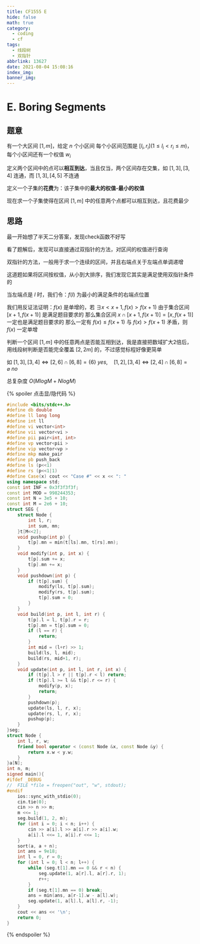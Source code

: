 ```yaml
---
title: CF1555 E
hide: false
math: true
category:
  - coding
  - cf
tags:
  - 线段树
  - 双指针
abbrlink: 13627
date: 2021-08-04 15:08:16
index_img:
banner_img:
---
```


# E. Boring Segments

## 题意

有一个大区间 $[1,m]$，给定 $n$ 个小区间
每个小区间范围是 $[l_i, r_i] (1\leqslant l_i<r_i\leqslant m)$，每个小区间还有一个权值 $w_i$

定义两个区间中的点可以**相互到达**，当且仅当，两个区间存在交集，如 $[1,3],[3,4]$ 连通，而 $[1,3],[4,5]$ 不连通

定义一个子集的**花费**为：该子集中的**最大的权值-最小的权值**

现在求一个子集使得在区间 $[1,m]$ 中的任意两个点都可以相互到达，且花费最少

## 思路

最一开始想了半天二分答案，发现check函数不好写

看了题解后，发现可以直接通过双指针的方法，对区间的权值进行查询

双指针的方法，一般用于求一个连续的区间，并且右端点关于左端点单调递增

这道题如果将区间按权值，从小到大排序，我们发现它其实是满足使用双指针条件的

当左端点是 $l$ 时，我们令：$f(l)$ 为最小的满足条件的右端点位置

我们用反证法证明：$f(x)$ 是单增的，若 $\exists x < x+1, f(x) > f(x+1)$
由于集合区间 $[x+1,f(x+1)]$ 是满足题目要求的
那么集合区间 $x \cap [x+1, f(x+1)]=[x, f(x+1)]$ 一定也是满足题目要求的
那么一定有 $f(x) \leqslant f(x+1)$ 与 $f(x) > f(x+1)$ 矛盾，则 $f(x)$ 一定单增

判断一个区间 $[1,m]$ 中的任意两点是否能互相到达，我是直接把数域扩大2倍后，用线段树判断是否能完全覆盖 $[2,2m]$ 的，不过感觉标程好像更简单

如 $[1,3],[3,4]\iff [2,6]\cap[6,8]=\{6\}\ yes,\quad [1,2],[3,4]\iff [2,4]\cap[6,8]=\varnothing\ no$

总复杂度 $O(MlogM+NlogM)$

{% spoiler 点击显/隐代码 %}
```cpp
#include <bits/stdc++.h>
#define db double
#define ll long long
#define int ll
#define vi vector<int>
#define vii vector<vi >
#define pii pair<int, int>
#define vp vector<pii >
#define vip vector<vp >
#define mkp make_pair
#define pb push_back
#define ls (p<<1)
#define rs (p<<1|1)
#define Case(x) cout << "Case #" << x << ": "
using namespace std;
const int INF = 0x3f3f3f3f;
const int MOD = 998244353;
const int N = 3e5 + 10;
const int M = 2e6 + 10;
struct SEG {
	struct Node {
		int l, r;
		int sum, mn;
	}t[M<<2];
	void pushup(int p) {
		t[p].mn = min(t[ls].mn, t[rs].mn);
	}
	void modify(int p, int x) {
		t[p].sum += x;
		t[p].mn += x;
	}
	void pushdown(int p) {
		if (t[p].sum) {
			modify(ls, t[p].sum);
			modify(rs, t[p].sum);
			t[p].sum = 0;
		}
	}
	void build(int p, int l, int r) {
		t[p].l = l, t[p].r = r;
		t[p].mn = t[p].sum = 0;
		if (l == r) {
			return;
		}
		int mid = (l+r) >> 1;
		build(ls, l, mid);
		build(rs, mid+1, r);
	}
	void update(int p, int l, int r, int x) {
		if (t[p].l > r || t[p].r < l) return;
		if (t[p].l >= l && t[p].r <= r) {
			modify(p, x);
			return;
		}
		pushdown(p);
		update(ls, l, r, x);
		update(rs, l, r, x);
		pushup(p);
	}
}seg;
struct Node {
	int l, r, w;
	friend bool operator < (const Node &x, const Node &y) {
		return x.w < y.w;
	}
}a[N];
int n, m;
signed main(){
#ifdef _DEBUG
//	FILE *file = freopen("out", "w", stdout);
#endif
	ios::sync_with_stdio(0);
	cin.tie(0);
	cin >> n >> m;
	m <<= 1;
	seg.build(1, 2, m);
	for (int i = 0; i < n; i++) {
		cin >> a[i].l >> a[i].r >> a[i].w;
		a[i].l <<= 1, a[i].r <<= 1;
	}
	sort(a, a + n);
	int ans = 9e18;
	int l = 0, r = 0;
	for (int l = 0; l < n; l++) {
		while (seg.t[1].mn == 0 && r < n) {
			seg.update(1, a[r].l, a[r].r, 1);
			r++;
		}
		if (seg.t[1].mn == 0) break;
		ans = min(ans, a[r-1].w - a[l].w);
		seg.update(1, a[l].l, a[l].r, -1);
	}
	cout << ans << '\n';
	return 0;
}
```
{% endspoiler %}
